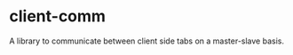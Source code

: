 client-comm
====================

A library to communicate between client side tabs on a master-slave basis.
